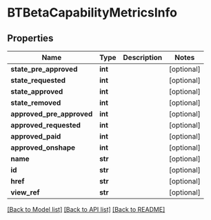 # BTBetaCapabilityMetricsInfo

## Properties
Name | Type | Description | Notes
------------ | ------------- | ------------- | -------------
**state_pre_approved** | **int** |  | [optional] 
**state_requested** | **int** |  | [optional] 
**state_approved** | **int** |  | [optional] 
**state_removed** | **int** |  | [optional] 
**approved_pre_approved** | **int** |  | [optional] 
**approved_requested** | **int** |  | [optional] 
**approved_paid** | **int** |  | [optional] 
**approved_onshape** | **int** |  | [optional] 
**name** | **str** |  | [optional] 
**id** | **str** |  | [optional] 
**href** | **str** |  | [optional] 
**view_ref** | **str** |  | [optional] 

[[Back to Model list]](../README.md#documentation-for-models) [[Back to API list]](../README.md#documentation-for-api-endpoints) [[Back to README]](../README.md)


